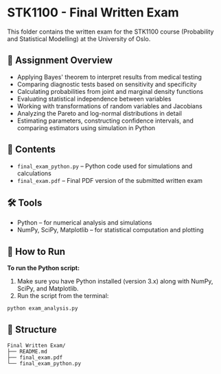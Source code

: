# STK1100 - Final Written Exam

This folder contains the written exam for the STK1100 course (Probability and Statistical Modelling) at the University of Oslo.

## 📝 Assignment Overview

- Applying Bayes' theorem to interpret results from medical testing
- Comparing diagnostic tests based on sensitivity and specificity
- Calculating probabilities from joint and marginal density functions
- Evaluating statistical independence between variables
- Working with transformations of random variables and Jacobians
- Analyzing the Pareto and log-normal distributions in detail
- Estimating parameters, constructing confidence intervals, and comparing estimators using simulation in Python

## 📄 Contents

- `final_exam_python.py` – Python code used for simulations and calculations
- `final_exam.pdf` – Final PDF version of the submitted written exam

## 🛠 Tools

- Python – for numerical analysis and simulations
- NumPy, SciPy, Matplotlib – for statistical computation and plotting

## 🚀 How to Run

**To run the Python script:**

 1. Make sure you have Python installed (version 3.x) along with NumPy, SciPy, and Matplotlib.
 2. Run the script from the terminal:

```bash
python exam_analysis.py
```

## 📂 Structure

```
Final Written Exam/
├── README.md
├── final_exam.pdf
└── final_exam_python.py
```
